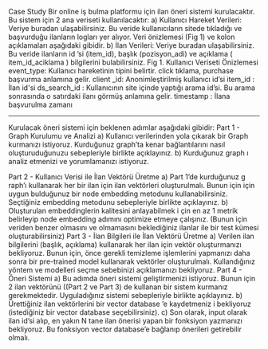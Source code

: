 Case Study
Bir online iş bulma platformu için ilan öneri sistemi kurulacaktır. Bu sistem için 2 ana
veriseti kullanılacaktır:
a) Kullanıcı Hareket Verileri: Veriye buradan ulaşabilirsiniz. Bu veride kullanıcıların
sitede tıkladığı ve başvurduğu ilanların logları yer alıyor. Veri önizlemesi (Fig 1) ve
kolon açıklamaları aşağıdaki gibidir.
b) İlan Verileri: Veriye buradan ulaşabilirsiniz. Bu veride ilanların id ’si (item_id),
başlık (pozisyon_adi) ve açıklama ( item_id_aciklama ) bilgilerini bulabilirsiniz.
Fig 1. Kullanıcı Veriseti Önizlemesi
event_type: Kullanıcı hareketinin tipini belirtir. click tıklama, purchase başvurma anlamına gelir.
client _id: Anonimleştirilmiş kullanıcı id’si
item_id : İlan id'si
ds_search_id : Kullanıcının site içinde yaptığı arama id’si. Bu arama sonrasında o satırdaki ilanı
görmüş anlamına gelir.
timestamp : İlana başvurulma zamanı
----------- ------------ ------------ ------------ ------------ ------------ ------------ ------------ -----------
Kurulacak öneri sistemi için beklenen adımlar aşağıdaki gibidir:
Part 1 - Graph Kurulumu ve Analizi
a) Kullanıcı verilerinden yola çıkarak bir Graph kurmanızı istiyoruz. Kurduğunuz graph’ta
kenar bağlantılarını nasıl oluşturuduğunuzu sebepleriyle birlikte açıklayınız.
b) Kurduğunuz graph ı analiz etmenizi ve yorumlamanızı istiyoruz.

Part 2 - Kullanıcı Verisi ile İlan Vektörü Üretme
a) Part 1’de kurduğunuz g raph’ı kullanarak her bir ilan için ilan vektörleri oluşturulmalı.
Bunun için için uygun bulduğunuz bir node embedding metodunu kullanabilirsiniz.
Seçtiğiniz embedding metodunu sebepleriyle birlikte açıklayınız.
b) Oluşturulan embeddinglerin kalitesini anlayabilmek i çin en az 1 metrik belirleyip
node embedding adımını optimize etmeye çalışınız. (Bunun için veriden benzer
olmasını ve olmamasını beklediğiniz ilanlar ile bir test kümesi oluşturabilirsiniz)
Part 3 - İlan Bilgileri ile İlan Vektörü Üretme
a) Verilen ilan bilgilerini (başlık, açıklama) kullanarak her ilan için vektör oluşturmanızı
bekliyoruz. Bunun için, önce gerekli temizleme işlemlerini yapmanızı daha sonra bir
pre-trained model kullanarak vektörler oluşturulmalı. Kullandığınız yöntem ve
modelleri seçme sebebinizi açıklamanızı bekliyoruz.
Part 4 - Öneri Sistemi
a) Bu adımda öneri sistemi geliştirmenizi istiyoruz. Bunun için 2 ilan vektörünü ((Part 2
ve Part 3) de kullanan bir sistem kurmanız gerekmektedir. Uyguladığınız sistemi
sebepleriyle birlikte açıklayınız.
b) Ürettiğiniz ilan vektörlerini bir vector database ’e kaydetmeniz i bekliyoruz
(istediğiniz bir vector database seçebilirsiniz).
c) Son olarak, input olarak ilan id’si alıp, en yakın N tane ilan önerisi yapan bir
fonksiyon yazmanızı bekliyoruz. Bu fonksiyon vector database’e bağlanıp önerileri
getirebilir olmalı.